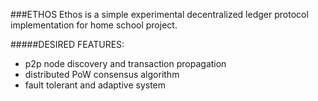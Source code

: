 ###ETHOS 
Ethos is a simple experimental decentralized ledger protocol implementation for home school project.

#####DESIRED FEATURES:
- p2p node discovery and transaction propagation
- distributed PoW consensus algorithm
- fault tolerant and adaptive system
